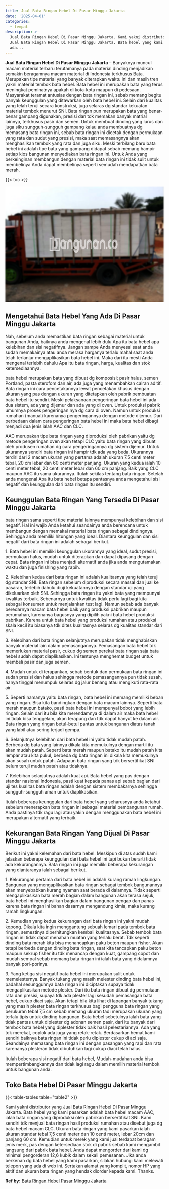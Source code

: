 ```yaml
---
title: Jual Bata Ringan Hebel Di Pasar Minggu Jakarta
date: '2025-04-01'
categories:
  - tempat
description: >-
  Jual Bata Ringan Hebel Di Pasar Minggu Jakarta. Kami yakni distributor yang
  Jual Bata Ringan Hebel Di Pasar Minggu Jakarta. Bata hebel yang kami pasarkan
  ada...
---
```


**Jual Bata Ringan Hebel Di Pasar Minggu Jakarta** – Banyaknya muncul macam material terbaru terutamanya pada material dinding menjadikan semakin beragamnya macam material di Indonesia terkhusus Bata. Merupakan tipe material yang banyak diterapkan waktu ini dan masih tren yakni material tembok bata hebel. Bata hebel ini merupakan bata yang terus meningkat peminatnya apakah di kota-kota maupun di pedesaan. Masyarakat teramat antusias dengan bata ringan ini, sebab memang begitu banyak keunggulan yang ditawarkan oleh bata hebel ini. Selain dari kualitas yang telah teruji secara konstruksi, juga selaras dg standar kekuatan material tembok menurut SNI. Bata ringan pun merupakan bata yang benar-benar gampang digunakan, presisi dan tdk memakan banyak matrial lainnya, terkhusus pasir dan semen. Untuk membuat dinding yang lurus dan juga siku sungguh-sungguh gampang kalau anda membuatnya dg memasang bata ringan ini, sebab bata ringan ini dicetak dengan permukaan yang rata dan sudut yang presisi, maka saat memasangnya akan menghasilkan tembok yang rata dan juga siku. Meski terbilang baru bata hebel ini adalah tipe bata yang gampang didapat sebab memang hampir setiap kios bangunan menyediakan bata ringan ini. Untuk Anda yang berkeinginan membangun dengan material bata ringan ini tidak sulit untuk membelinya Anda dapat membelinya seperti semudah mendapatkan bata merah.

{{< toc >}}

![Jual Bata Ringan Hebel Di Pasar Minggu Jakarta](/images/jual-hebel-murah-10.png)

## Mengetahui Bata Hebel Yang Ada Di Pasar Minggu Jakarta

Nah, sebelum anda memastikan bata ringan sebagai material untuk bangunan Anda, baiknya anda mengenal lebih dulu Apa itu bata hebel apa kelebihan dan sisi negatifnya. Jangan sampe Anda menyesal saat anda sudah memakainya atau anda merasa harganya terlalu mahal saat anda telah terlanjur mengaplikasikan bata hebel ini. Maka dari itu mesti Anda mengenal terlebih dahulu Apa itu bata ringan, harga, kualitas dan stok ketersediaannya.

bata hebel merupakan bata yang dibuat dg komposisi; pasir halus, semen Portland, pasta sterofom dan air, ada juga yang menambahkan cairan aditif. Bata ringan ini cara pencetakannya lewat pencetakan khusus dengan ukuran yang pas dengan ukuran yang ditetapkan oleh pabrik pembuatan bata hebel itu sendiri. Meski pelaksanaan pengeringan bata hebel ini ada dua sistem, ada yang dijemur dan ada yang di oven. Untuk produksi pabrik umumnya proses pengeringan nya dg cara di oven. Namun untuk produksi rumahan (manual) karenanya pengeringannya dengan metode dijemur. Dari perbedaan dalam cara pengeringan bata hebel ini maka bata hebel dibagi menjadi dua jenis ialah AAC dan CLC.

AAC merupakan tipe bata ringan yang diproduksi oleh pabrikan yaitu dg metode pengeringan oven akan tetapi CLC yaitu bata ringan yang dibuat oleh produsen rumahan dg cara pengeringannya dg sistem dijemur. Untuk ukurannya sendiri bata ringan ini hampir tdk ada yang beda. Ukurannya terdiri dari 2 macam ukuran yang pertama adalah ukuran 7.5 centi meter tebal, 20 cm lebar dan 60 centi meter panjang. Ukuran yang kedua ialah 10 centi meter tebal, 20 centi meter lebar dan 60 cm panjang. Baik yang CLC maupun AAC itu sama ukurannya. Itulah sekilas tentang bata ringan. Setelah anda mengenal Apa itu bata hebel betapa pantasnya anda mengetahui sisi negatif dan keunggulan dari bata ringan itu sendiri.

## Keunggulan Bata Ringan Yang Tersedia Di Pasar Minggu Jakarta

bata ringan sama seperti tipe material lainnya mempunyai kelebihan dan sisi negatif. Hal ini wajib Anda ketahui seandainya anda berencana untuk membangun dengan memakai material bata ringan sebagai dindingnya. Sehingga anda memiliki hitungan yang ideal. Diantara keunggulan dan sisi negatif dari bata ringan ini adalah sebagai berikut.

1\. Bata hebel ini memiliki keunggulan ukurannya yang ideal, sudut presisi, permukaan halus, mudah untuk diterapkan dan dapat dipasang dengan cepat. Bata ringan ini bisa menjadi alternatif anda jika anda mengutamakan waktu dan juga finishing yang rapih.

2\. Kelebihan kedua dari bata ringan ini adalah kualitasnya yang telah teruji dg standar SNI. Bata ringan sebelum diproduksi secara massal dan jual ke pasaran, terlebih dahulu diuji kekuatannya dengan standar uji yang dikeluarkan oleh SNI. Sehingga bata ringan itu yakni bata yang mempunyai kwalitas terbaik. Sebenarnya untuk kwalitas tidak perlu lagi bagi kita sebagai konsumen untuk menjalankan test lagi. Namun sebab ada banyak beredarnya macam bata hebel baik yang produksi pabrikan maupun perumahan, karenanya bagusnya yang dipilih yakni bata hebel produksi pabrikan. Karena untuk bata hebel yang produksi rumahan atau produksi skala kecil itu biasanya tdk dites kualitasnya selaras dg kualitas standar dari SNI.

3\. Kelebihan dari bata ringan selanjutnya merupakan tidak menghabiskan banyak material lain dalam pemasangannya. Pemasangan bata hebel tdk memerlukan material pasir, cukup dg semen perekat bata ringan saja bata hebel sudah dapat diaplikasikan. Ini tentunya menghemat budget untuk membeli pasir dan juga semen.

4\. Mudah untuk di terapankan, sebab bentuk dan permukaan bata ringan ini sudah presisi dan halus sehingga metode pemasangannya pun tidak susah, hanya tinggal menumpuk selaras dg jalur benang atau mengikuti rata-rata air.

5\. Seperti namanya yaitu bata ringan, bata hebel ini memang memiliki beban yang ringan. Bisa kita bandingkan dengan bata macam lainnya. Seperti bata merah maupun batako, pasti bata hebel ini mempunyai bobot yang lebih ringan. Selain dari itu bila kita merendamnya di dalam air maka bata hebel ini tidak bisa tenggelam, akan terapung dan tdk dapat hanyut ke dalam air. Bata ringan yang ringan betul-betul pantas untuk bangunan diatas tanah yang labil atau sering terjadi gempa.

6\. Selanjutnya kelebihan dari bata hebel ini yaitu tidak mudah patah. Berbeda dg bata yang lainnya dikala kita memukulnya dengan martil itu akan mudah patah. Seperti bata merah maupun batako itu mudah patah kita lempar atau kita pukul, berbeda dg bata ringan ini dikala kita memukulnya akan susah untuk patah. Adapaun bata ringan yang tdk bersertifikat SNI belum teruji mudah patah atau tidaknya.

7\. Kelebihan selanjutnya adalah kuat api. Bata hebel yang pas dengan standar nasional Indonesia, pasti kuat kepada panas api sebab bagian dari uji tes kualitas bata ringan adalah dengan sistem membakarnya sehingga sungguh-sungguh aman untuk diaplikasikan.

Itulah beberapa keunggulan dari bata hebel yang seharusnya anda ketahui sebelum menerapkan bata ringan ini sebagai material pembangunan rumah. Anda pastinya tdk ragu lagi atau yakin dengan menggunakan bata hebel ini merupakan alternatif yang terbaik.

## Kekurangan Bata Ringan Yang Dijual Di Pasar Minggu Jakarta

Berikut ini yakni kelemahan dari bata hebel. Meskipun di atas sudah kami jelaskan beberapa keunggulan dari bata hebel ini tapi bukan berarti tidak ada kekurangannya. Bata ringan ini juga memiliki beberapa kekurangan yang diantaranya ialah sebagai berikut.

1\. Kekurangan pertama dari bata hebel ini adalah kurang ramah lingkungan. Bangunan yang mengaplikasikan bata ringan sebagai tembok bangunannya akan menyebabkan kurang nyaman saat berada di dalamnya. Tidak seperti mengaplikasikan bata merah bagian dalam bangunan akan terasa sejuk, bata hebel ini menghasilkan bagian dalam bangunan pengap dan panas karena bata ringan ini bahan dasarnya mengandung kimia, maka kurang ramah lingkungan.

2\. Kemudian yang kedua kekurangan dari bata ringan ini yakni mudah kopong. Dikala kita ingin menggantung sebuah lemari pada tembok bata ringan, semestinya diperhitungkan kembali kualitasnya. Sebab tembok bata ringan ini tidak dapat menahan muatan yang terlalu berat. Tdk seperti dinding bata merah kita bisa menancapkan paku beton maupun fisher. Akan tetapi berbeda dengan dinding bata ringan, saat kita tancapkan paku beton maupun sekrup fisher itu tdk menancap dengan kuat, gampang copot dan mudah sempal sebab memang bata ringan ini ialah bata yang didalamnya banyak pori-porinya.

3\. Yang ketiga sisi negatif bata hebel ini merupakan sulit untuk memelesternya. Banyak tukang yang masih melester dinding bata hebel ini, padahal sesungguhnya bata ringan ini diciptakan supaya tidak mengaplikasikan metode plester. Dari itu bata ringan dibuat dg permukaan rata dan presisi, supaya tdk ada plester lagi sesudah pemasangan bata hebel, cukup diaci saja. Akan tetapi bila kita lihat di lapangan banyak tukang yang masih plester bata ringan terkhusus bagi pengguna bata ringan yang berukuran tebal 7,5 cm sebab memang ukuran tadi merupakan ukuran yang terlalu tipis untuk dinding bangunan. Bata hebel sebetulnya ialah bata yang tidak pantas untuk diplester dg adonan semen pasir, dari itu banyak dari tembok bata hebel yang diplester tidak baik hasil pelestariannya. Ada yang tdk merekat, coplok ada juga yang retak-retak. Berdasarkan hemat kami sendiri baiknya bata ringan ini tidak perlu diplester cukup di aci saja. Seandainya memasang bata ringan ini dengan pasangan yang rapi dan rata karenanya plesteran tidak dibutuhkan lagi cukup diaci telah halus.

Itulah beberapa sisi negatif dari bata hebel, Mudah-mudahan anda bisa mempertimbangkannya dan tidak lagi ragu dalam memilih material tembok untuk bangunan anda.

## Toko Bata Hebel Di Pasar Minggu Jakarta

{{< table-tables table="table2" >}}

Kami yakni distributor yang Jual Bata Ringan Hebel Di Pasar Minggu Jakarta. Bata hebel yang kami pasarkan adalah bata hebel macam AAC, ialah bata ringan yang diproduksi oleh pabrikan bersertifikat SNI. Kami sendiri tdk menjual bata ringan hasil produksi rumahan atau disebut juga dg bata hebel macam CLC. Ukuran bata ringan yang kami pasarkan ialah ukuran standar tebal 7,5 centi meter dan 10 centi meter, lebar 20cm dan panjang 60 cm. Kemudian untuk merek yang kami jual terdapat beragam jenis merk, pas dengan ketersediaan stok di pabrik sebab kami mengambil langsung dari pabrik bata hebel. Anda dapat mengorder dari kami dg minimal pengorderan 12,6 kubik dalam sekali pemesanan. Jika anda berkenan dg bata hebel yang kami pasarkan, silakan hubungi kami melewati telepon yang ada di web ini. Sertakan alamat yang komplit, nomor HP yang aktif dan ukuran bata ringan yang hendak diorder kepada kami. Thanks.

**Ref by:** [Bata Ringan Hebel Pasar Minggu Jakarta](https://id.wikipedia.org/wiki/Bata)
